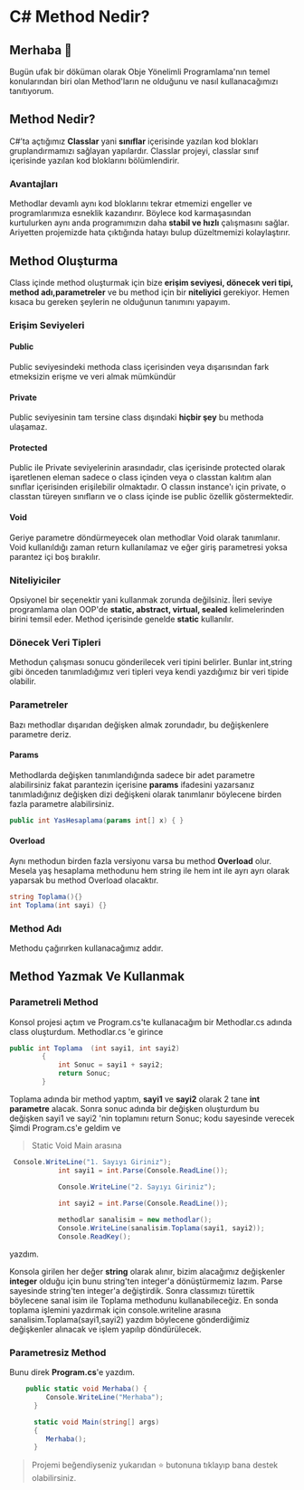 # C# Method Nedir?

## Merhaba 👋

Bugün ufak bir döküman olarak Obje Yönelimli Programlama'nın temel konularından biri olan Method'ların ne olduğunu ve nasıl kullanacağımızı tanıtıyorum.

## Method Nedir?

C#’ta açtığımız **Classlar** yani **sınıflar** içerisinde yazılan kod blokları gruplandırmamızı sağlayan yapılardır. 
Classlar projeyi, classlar sınıf içerisinde yazılan kod bloklarını bölümlendirir.

### Avantajları

Methodlar devamlı aynı kod bloklarını tekrar etmemizi engeller ve programlarımıza esneklik kazandırır.
Böylece kod karmaşasından kurtulurken aynı anda programımızın daha **stabil ve hızlı** çalışmasını sağlar.
Ariyetten projemizde hata çıktığında hatayı bulup düzeltmemizi kolaylaştırır.

## Method Oluşturma

Class içinde method oluşturmak için bize **erişim seviyesi, dönecek veri tipi, method adı,parametreler** ve bu method için bir **niteliyici** gerekiyor.
Hemen kısaca bu gereken şeylerin ne olduğunun tanımını yapayım.

### Erişim Seviyeleri

#### Public
Public seviyesindeki methoda class içerisinden veya dışarısından fark etmeksizin erişme ve veri almak mümkündür

#### Private
Public seviyesinin tam tersine class dışındaki **hiçbir şey** bu methoda ulaşamaz.

#### Protected
Public ile Private seviyelerinin arasındadır, clas içerisinde protected olarak işaretlenen eleman sadece o class içinden veya o classtan kalıtım alan sınıflar
içerisinden erişilebilir olmaktadır. O classın instance'ı için private, o classtan türeyen sınıfların ve o class içinde ise public özellik göstermektedir.

#### Void
Geriye parametre döndürmeyecek olan methodlar Void olarak tanımlanır.
Void kullanıldığı zaman return kullanılamaz ve eğer giriş parametresi yoksa parantez içi boş bırakılır.


### Niteliyiciler

Opsiyonel bir seçenektir yani kullanmak zorunda değilsiniz. İleri seviye programlama olan OOP'de **static, abstract, virtual, sealed** kelimelerinden birini temsil eder.
Method içerisinde genelde **static** kullanılır.

### Dönecek Veri Tipleri

Methodun çalışması sonucu gönderilecek veri tipini belirler.
Bunlar int,string gibi önceden tanımladığımız veri tipleri veya kendi yazdığımız bir veri tipide olabilir. 

### Parametreler

Bazı methodlar dışarıdan değişken almak zorundadır, bu değişkenlere parametre deriz.

#### Params

Methodlarda değişken tanımlandığında sadece bir adet parametre alabilirsiniz fakat parantezin içerisine **params** ifadesini yazarsanız tanımladığınız değişken
dizi değişkeni olarak tanımlanır böylecene birden fazla parametre alabilirsiniz.

```C#
public int YasHesaplama(params int[] x) { } 
```

#### Overload

Aynı methodun birden fazla versiyonu varsa bu method **Overload** olur. Mesela yaş hesaplama methodunu hem string ile hem int ile ayrı ayrı olarak yaparsak bu method
Overload olacaktır.

```C#
string Toplama(){}   
int Toplama(int sayi) {}
```

### Method Adı

Methodu çağırırken kullanacağımız addır.

## Method Yazmak Ve Kullanmak

### Parametreli Method

Konsol projesi açtım ve Program.cs'te kullanacağım bir Methodlar.cs adında class oluşturdum.
Methodlar.cs 'e girince

```C#
public int Toplama  (int sayi1, int sayi2)
        {
            int Sonuc = sayi1 + sayi2;
            return Sonuc;
        }
```

Toplama adında bir method yaptım,  **sayi1** ve **sayi2** olarak  2 tane **int parametre** alacak.
Sonra sonuc adında bir değişken oluşturdum bu değişken  sayi1 ve sayi2 'nin toplamını return Sonuc; kodu sayesinde verecek
Şimdi Program.cs'e geldim ve
> Static Void Main arasına

```C#
 Console.WriteLine("1. Sayıyı Giriniz");
            int sayi1 = int.Parse(Console.ReadLine());

            Console.WriteLine("2. Sayıyı Giriniz");
            
            int sayi2 = int.Parse(Console.ReadLine());

            methodlar sanalisim = new methodlar();
            Console.WriteLine(sanalisim.Toplama(sayi1, sayi2));
            Console.ReadKey();
```
yazdım.

Konsola girilen her değer **string** olarak alınır, bizim alacağımız değişkenler **integer** olduğu için bunu string'ten integer'a dönüştürmemiz lazım.
Parse sayesinde string'ten integer'a değiştirdik. Sonra classımızı türettik böylecene sanal isim ile Toplama methodunu kullanabileceğiz.
En sonda toplama işlemini yazdırmak için console.writeline arasına sanalisim.Toplama(sayi1,sayi2) yazdım böylecene gönderdiğimiz değişkenler alınacak
ve işlem yapılıp döndürülecek.

### Parametresiz Method 

Bunu direk **Program.cs**'e yazdım.

```C#
    public static void Merhaba() {
         Console.WriteLine("Merhaba");
      }

      static void Main(string[] args)
      {
         Merhaba();
      }


```


>Projemi beğendiyseniz yukarıdan :star: butonuna tıklayıp bana destek olabilirsiniz.
